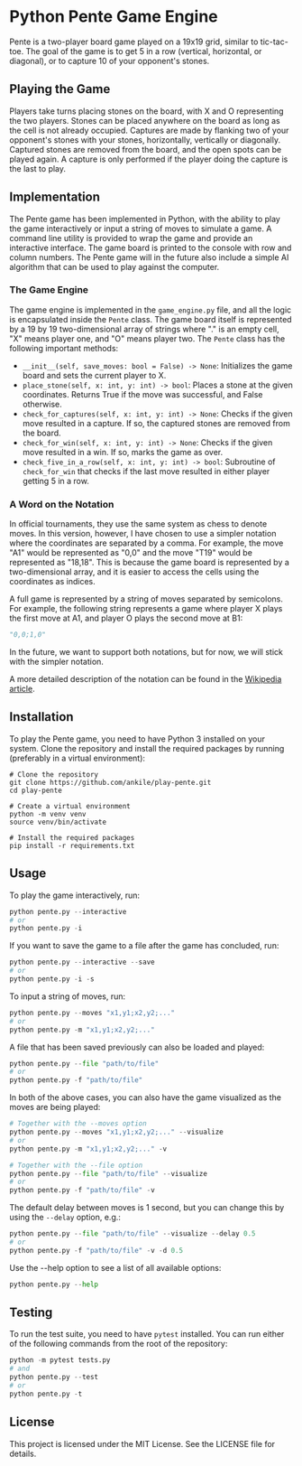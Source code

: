 # Python Pente Game Engine

Pente is a two-player board game played on a 19x19 grid, similar to tic-tac-toe. The goal of the game is to get 5 in a row (vertical, horizontal, or diagonal), or to capture 10 of your opponent's stones.

## Playing the Game

Players take turns placing stones on the board, with X and O representing the two players. Stones can be placed anywhere on the board as long as the cell is not already occupied. Captures are made by flanking two of your opponent's stones with your stones, horizontally, vertically or diagonally. Captured stones are removed from the board, and the open spots can be played again. A capture is only performed if the player doing the capture is the last to play.

## Implementation
The Pente game has been implemented in Python, with the ability to play the game interactively or input a string of moves to simulate a game. A command line utility is provided to wrap the game and provide an interactive interface. The game board is printed to the console with row and column numbers. The Pente game will in the future also include a simple AI algorithm that can be used to play against the computer.

### The Game Engine

The game engine is implemented in the `game_engine.py` file, and all the logic is encapsulated inside the `Pente` class. The game board itself is represented by a 19 by 19 two-dimensional array of strings where "." is an empty cell, "X" means player one, and "O" means player two. The `Pente` class has the following important methods:

- `__init__(self, save_moves: bool = False) -> None`: Initializes the game board and sets the current player to X.
- `place_stone(self, x: int, y: int) -> bool`: Places a stone at the given coordinates. Returns True if the move was successful, and False otherwise.
- `check_for_captures(self, x: int, y: int) -> None`: Checks if the given move resulted in a capture. If so, the captured stones are removed from the board.
- `check_for_win(self, x: int, y: int) -> None`: Checks if the given move resulted in a win. If so, marks the game as over.
- `check_five_in_a_row(self, x: int, y: int) -> bool`: Subroutine of `check_for_win` that checks if the last move resulted in either player getting 5 in a row.


### A Word on the Notation

In official tournaments, they use the same system as chess to denote moves. In this version, however, I have chosen to use a simpler notation where the coordinates are separated by a comma. For example, the move "A1" would be represented as "0,0" and the move "T19" would be represented as "18,18". This is because the game board is represented by a two-dimensional array, and it is easier to access the cells using the coordinates as indices.

A full game is represented by a string of moves separated by semicolons. For example, the following string represents a game where player X plays the first move at A1, and player O plays the second move at B1:

```python
"0,0;1,0"
```

In the future, we want to support both notations, but for now, we will stick with the simpler notation.

A more detailed description of the notation can be found in the [Wikipedia article](https://en.wikipedia.org/wiki/Pente#Notation).


## Installation
To play the Pente game, you need to have Python 3 installed on your system. Clone the repository and install the required packages by running (preferably in a virtual environment):

```shell
# Clone the repository
git clone https://github.com/ankile/play-pente.git
cd play-pente

# Create a virtual environment
python -m venv venv
source venv/bin/activate

# Install the required packages
pip install -r requirements.txt
```

## Usage
To play the game interactively, run:

```python
python pente.py --interactive
# or
python pente.py -i
```

If you want to save the game to a file after the game has concluded, run:

```python
python pente.py --interactive --save
# or
python pente.py -i -s
```

To input a string of moves, run:

```python
python pente.py --moves "x1,y1;x2,y2;..."
# or
python pente.py -m "x1,y1;x2,y2;..."
```

A file that has been saved previously can also be loaded and played:

```python
python pente.py --file "path/to/file"
# or
python pente.py -f "path/to/file"
```

In both of the above cases, you can also have the game visualized as the moves are being played:

```python
# Together with the --moves option
python pente.py --moves "x1,y1;x2,y2;..." --visualize
# or
python pente.py -m "x1,y1;x2,y2;..." -v

# Together with the --file option
python pente.py --file "path/to/file" --visualize
# or
python pente.py -f "path/to/file" -v
```

The default delay between moves is 1 second, but you can change this by using the `--delay` option, e.g.:

```python
python pente.py --file "path/to/file" --visualize --delay 0.5
# or
python pente.py -f "path/to/file" -v -d 0.5
```


Use the --help option to see a list of all available options:

```python
python pente.py --help
```

## Testing
To run the test suite, you need to have `pytest` installed. You can run either of the following commands from the root of the repository:

```python
python -m pytest tests.py
# and
python pente.py --test
# or
python pente.py -t
```

## License
This project is licensed under the MIT License. See the LICENSE file for details.



